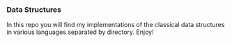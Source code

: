 ### Data Structures

In this repo you will find my implementations of the classical data structures in various languages separated by directory.  Enjoy!
